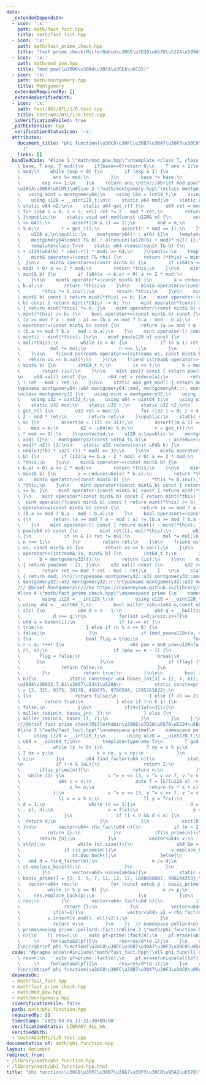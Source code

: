 ```yaml
---
data:
  _extendedDependsOn:
  - icon: ':x:'
    path: math/fast_fact.hpp
    title: math/fast_fact.hpp
  - icon: ':x:'
    path: math/fast_prime_check.hpp
    title: "fast prime check(MillerRabin\u306E\u7D20\u6570\u5224\u5B9A\u6CD5)"
  - icon: ':x:'
    path: math/mod_pow.hpp
    title: "mod pow(\u30D0\u30A4\u30CA\u30EA\u6CD5)"
  - icon: ':x:'
    path: math/montgomery.hpp
    title: Montgomery
  _extendedRequiredBy: []
  _extendedVerifiedWith:
  - icon: ':x:'
    path: test/AOJ/NTL/1/D.test.cpp
    title: test/AOJ/NTL/1/D.test.cpp
  _isVerificationFailed: true
  _pathExtension: hpp
  _verificationStatusIcon: ':x:'
  attributes:
    document_title: "phi function(\u30C8\u30FC\u30B7\u30A7\u30F3\u30C8\u95A2\u6570\
      )"
    links: []
  bundledCode: "#line 1 \"math/mod_pow.hpp\"\ntemplate <class T, class U = T>\nU mod_pow(T\
    \ base, T exp, T mod){\n    if(base==0)return 0;\n    T ans = 1;\n    base %=\
    \ mod;\n    while (exp > 0) {\n        if (exp & 1) {\n            ans *= base;\n\
    \            ans %= mod;\n        }\n        base *= base;\n        base %= mod;\n\
    \        exp >>= 1;\n    }\n    return ans;\n}\n///@brief mod pow(\u30D0\u30A4\
    \u30CA\u30EA\u6CD5)\n#line 2 \"math/montgomery.hpp\"\nclass montgomery64 {\n \
    \   using mint = montgomery64;\n    using i64 = int64_t;\n    using u64 = uint64_t;\n\
    \    using u128 = __uint128_t;\n\n    static u64 mod;\n    static u64 r;\n   \
    \ static u64 n2;\n\n    static u64 get_r() {\n        u64 ret = mod;\n       \
    \ for (i64 i = 0; i < 5; ++i) ret *= 2 - mod * ret;\n        return ret;\n   \
    \ }\npublic:\n    static void set_mod(const u128& m) {\n        assert(m < (i128(1)\
    \ << 64));\n        assert((m & 1) == 1);\n        mod = m;\n        n2 = -u128(m)\
    \ % m;\n        r = get_r();\n        assert(r * mod == 1);\n    }\n\nprotected:\n\
    \    u128 a;\n\npublic:\n    montgomery64() : a(0) {}\n    template<typename T>\n\
    \    montgomery64(const T& b) : a(reduce((u128(b) + mod)* n2)) {};\nprivate:\n\
    \    template<class T>\n    static u64 reduce(const T& b) {\n        return (b\
    \ + u128(u64(b) * u64(-r)) * mod) >> 64;\n    }\npublic:\n    template<class T>\n\
    \    mint& operator=(const T& rhs) {\n        return (*this) = mint(rhs);\n  \
    \  }\n\n    mint& operator+=(const mint& b) {\n        if (i64(a += b.a - 2 *\
    \ mod) < 0) a += 2 * mod;\n        return *this;\n    }\n\n    mint& operator-=(const\
    \ mint& b) {\n        if (i64(a -= b.a) < 0) a += 2 * mod;\n        return *this;\n\
    \    }\n\n    mint& operator*=(const mint& b) {\n        a = reduce(u128(a) *\
    \ b.a);\n        return *this;\n    }\n\n    mint& operator/=(const mint& b) {\n\
    \        *this *= b.inv();\n        return *this;\n    }\n\n    mint operator+(const\
    \ mint& b) const { return mint(*this) += b; }\n    mint operator-(const mint&\
    \ b) const { return mint(*this) -= b; }\n    mint operator*(const mint& b) const\
    \ { return mint(*this) *= b; }\n    mint operator/(const mint& b) const { return\
    \ mint(*this) /= b; }\n    bool operator==(const mint& b) const {\n        return\
    \ (a >= mod ? a - mod : a) == (b.a >= mod ? b.a - mod : b.a);\n    }\n    bool\
    \ operator!=(const mint& b) const {\n        return (a >= mod ? a - mod : a) !=\
    \ (b.a >= mod ? b.a - mod : b.a);\n    }\n    mint operator-() const { return\
    \ mint() - mint(*this); }\n\n    mint pow(u128 n) const {\n        mint ret(1),\
    \ mul(*this);\n        while (n > 0) {\n            if (n & 1) ret *= mul;\n \
    \           mul *= mul;\n            n >>= 1;\n        }\n        return ret;\n\
    \    }\n\n    friend ostream& operator<<(ostream& os, const mint& b) {\n     \
    \   return os << b.val();\n    }\n\n    friend istream& operator>>(istream& is,\
    \ mint& b) {\n        int64_t t;\n        is >> t;\n        b = montgomery64(t);\n\
    \        return (is);\n    }\n\n    mint inv() const { return pow(mod - 2); }\n\
    \n    u64 val() const {\n        u64 ret = reduce(a);\n        return ret >= mod\
    \ ? ret - mod : ret;\n    }\n\n    static u64 get_mod() { return mod; }\n};\n\
    typename montgomery64::u64 montgomery64::mod, montgomery64::r, montgomery64::n2;\n\
    \nclass montgomery32 {\n    using mint = montgomery32;\n    using i32 = int32_t;\n\
    \    using u32 = uint32_t;\n    using u64 = uint64_t;\n    using u128 = __uint128_t;\n\
    \    static u32 mod;\n    static u32 r;\n    static u32 n2;\n\n    static u32\
    \ get_r() {\n        u32 ret = mod;\n        for (i32 i = 0; i < 4; ++i) ret *=\
    \ 2 - mod * ret;\n        return ret;\n    }\npublic:\n    static void set_mod(u32\
    \ m) {\n        assert(m < (1ll << 31));\n        assert((m & 1) == 1);\n    \
    \    mod = m;\n        n2 = -u64(m) % m;\n        r = get_r();\n        assert(r\
    \ * mod == 1);\n    }\nprotected:\n    u128 a;\npublic:\n    montgomery32() :\
    \ a(0) {}\n    montgomery32(const int64_t& b)\n        : a(reduce(u64(b% mod +\
    \ mod)* n2)) {};\n\n    static u32 reduce(const u64& b) {\n        return (b +\
    \ u64(u32(b) * u32(-r)) * mod) >> 32;\n    }\n\n    mint& operator+=(const mint&\
    \ b) {\n        if (i32(a += b.a - 2 * mod) < 0) a += 2 * mod;\n        return\
    \ *this;\n    }\n\n    mint& operator-=(const mint& b) {\n        if (i32(a -=\
    \ b.a) < 0) a += 2 * mod;\n        return *this;\n    }\n\n    mint& operator*=(const\
    \ mint& b) {\n        a = reduce(u64(a) * b.a);\n        return *this;\n    }\n\
    \n    mint& operator/=(const mint& b) {\n        *this *= b.inv();\n        return\
    \ *this;\n    }\n\n    mint operator+(const mint& b) const { return mint(*this)\
    \ += b; }\n    mint operator-(const mint& b) const { return mint(*this) -= b;\
    \ }\n    mint operator*(const mint& b) const { return mint(*this) *= b; }\n  \
    \  mint operator/(const mint& b) const { return mint(*this) /= b; }\n    bool\
    \ operator==(const mint& b) const {\n        return (a >= mod ? a - mod : a) ==\
    \ (b.a >= mod ? b.a - mod : b.a);\n    }\n    bool operator!=(const mint& b) const\
    \ {\n        return (a >= mod ? a - mod : a) != (b.a >= mod ? b.a - mod : b.a);\n\
    \    }\n    mint operator-() const { return mint() - mint(*this); }\n\n    mint\
    \ pow(u64 n) const {\n        mint ret(1), mul(*this);\n        while (n > 0)\
    \ {\n            if (n & 1) ret *= mul;\n            mul *= mul;\n           \
    \ n >>= 1;\n        }\n        return ret;\n    }\n\n    friend ostream& operator<<(ostream&\
    \ os, const mint& b) {\n        return os << b.val();\n    }\n\n    friend istream&\
    \ operator>>(istream& is, mint& b) {\n        int64_t t;\n        is >> t;\n \
    \       b = montgomery32(t);\n        return (is);\n    }\n\n    mint inv() const\
    \ { return pow(mod - 2); }\n\n    u32 val() const {\n        u32 ret = reduce(a);\n\
    \        return ret >= mod ? ret - mod : ret;\n    }   \n\n    static u32 get_mod()\
    \ { return mod; }\n};\ntypename montgomery32::u32 montgomery32::mod;\ntypename\
    \ montgomery32::u32 montgomery32::r;\ntypename montgomery32::u32 montgomery32::n2;\n\
    /// @brief Montgomery\n///by https://nyaannyaan.github.io/library/modint/modint-montgomery64.hpp,https://nyaannyaan.github.io/library/modint/arbitrary-prime-modint.hpp\n\
    #line 4 \"math/fast_prime_check.hpp\"\nnamespace prime {\n    namespace miller{\n\
    \        using i128 = __int128_t;\n        using u128 = __uint128_t;\n       \
    \ using u64 = __uint64_t;\n        bool miller_rabin(u64 n,const u64 bases[],int\
    \ siz) {\n            u64 d = n - 1;\n            u64 q = __builtin_ctz(d);\n\
    \            d >>= q;\n\n            for(int i=0;i<siz;i++){\n               \
    \ u64 a = bases[i];\n                if (a == n) {\n                    return\
    \ true;\n                } else if (n % a == 0) {\n                    return\
    \ false;\n                }\n                if (mod_pow<u128>(a, d, n) != 1)\
    \ {\n                    bool flag = true;\n                    for (u64 r = 0;\
    \ r < q; r++) {\n                        u64 pow = mod_pow<u128>(a, d * (1ll <<\
    \ r), n);\n                        if (pow == n - 1) {\n                     \
    \       flag = false;\n                            break;\n                  \
    \      }\n                    }\n\n                    if (flag) {\n         \
    \               return false;\n                    }\n                }\n    \
    \        }\n            return true;\n        }\n\n\n        bool is_prime(u64\
    \ n){\n            static constexpr u64 bases_int[3] = {2, 7, 61};  // int\u3060\
    \u3068\u30012,7,61\u3067\u5341\u5206\n            static constexpr u64 bases_ll[7]\
    \ = {2, 325, 9375, 28178, 450775, 9780504, 1795265022};\n            if (n < 2)\
    \ {\n                return false;\n            } else if (n == 2) {\n       \
    \         return true;\n            } else if (~n & 1) {\n                return\
    \ false;\n            }\n\n            if(n<(1ul<<31)){\n                return\
    \ miller_rabin(n, bases_int, 3);\n            } else {\n                return\
    \ miller_rabin(n, bases_ll, 7);\n            }\n        }\n    };\n};\nusing prime::miller::is_prime;\n\
    ///@brief fast prime check(MillerRabin\u306E\u7D20\u6570\u5224\u5B9A\u6CD5)\n\
    #line 3 \"math/fast_fact.hpp\"\nnamespace prime{\n    namespace pollard{\n   \
    \     using i128 = __int128_t;\n        using u128 = __uint128_t;\n        using\
    \ u64 = __uint64_t;\n\n        template<typename T>\n        T gcd(T x, T y) {\n\
    \            while (y != 0) {\n                T ny = x % y;\n               \
    \ T nx = y;\n                x = nx, y = ny;\n            }\n            return\
    \ x;\n        }\n        u64 find_factor(u64 n){\n            static u64 v = 7001;\n\
    \n            if (~n & 1uL){\n                return 2;\n            }\n     \
    \       if(is_prime(n)){\n                return n;\n            }\n         \
    \   while (1) {\n                v ^= v << 13, v ^= v >> 7, v ^= v << 17;\n  \
    \              u64 c = v;\n                auto f = [&](u128 x) -> u128 {\n  \
    \                  x %= n;\n                    return (x * x + c) % n;\n    \
    \            };\n                v ^= v << 13, v ^= v >> 7, v ^= v << 17;\n  \
    \              ll x = v % n;\n                ll y = f(x);\n                u64\
    \ d = 1;\n                while (d == 1){\n                    d = gcd((u64)abs(x\
    \ - y), n);\n                    x = f(x);\n                    y = f(f(y));\n\
    \                }\n                if (1 < d && d < n) {\n                  \
    \  return d;\n                }\n            }\n            exit(0);\n       \
    \ }\n\n        vector<u64> rho_fact(u64 n){\n            if (n < 2) {\n      \
    \          return {};\n            }\n            if(is_prime(n)){\n         \
    \       return {n};\n            }\n            vector<u64> v;\n            vector<u64>\
    \ st{n};\n            while (st.size()){\n                u64 &m = st.back();\n\
    \                if (is_prime(m)){\n                    v.emplace_back(m);\n \
    \                   st.pop_back();\n                }else{\n                 \
    \   u64 d = find_factor(m);\n                    m /= d;\n                   \
    \ st.emplace_back(d);\n                }\n            }\n            return v;\n\
    \        }\n        vector<u64> naive(u64&n){\n            static constexpr u64\
    \ basic_prime[] = {2, 3, 5, 7, 11, 13, 17, 1000000007, 998244353};\n         \
    \   vector<u64> res;\n            for (const auto& p : basic_prime) {\n      \
    \          while (n % p == 0) {\n                    n /= p;\n               \
    \     res.emplace_back(p);\n                }\n            }\n\n            return\
    \ res;\n        }\n        vector<u64> fact(u64 n){\n            if (n < 2) {\n\
    \                return {};\n            }\n            vector<u64> v = naive(n);\n\
    \            if(n!=1){\n                vector<u64> v2 = rho_fact(n);\n      \
    \          v.insert(v.end(), all(v2));\n            }\n            sort(all(v));\n\
    \            return v;\n        }\n    };  // namespace pollard\n};  // namespace\
    \ prime\nusing prime::pollard::fact;\n#line 3 \"math/phi_function.hpp\"\nll phi_func(ll\
    \ n){\n    ll res=n;\n    auto pf=prime::fact(n);\n    pf.erase(unique(all(pf)),pf.end());\
    \     \n    for(auto&d:pf){\n        res=res/d*(d-1);\n    }\n    return res;\n\
    }\n///@brief phi function(\u30C8\u30FC\u30B7\u30A7\u30F3\u30C8\u95A2\u6570)\n"
  code: "#pragma once\n#include\"math/fast_fact.hpp\"\nll phi_func(ll n){\n    ll\
    \ res=n;\n    auto pf=prime::fact(n);\n    pf.erase(unique(all(pf)),pf.end());\
    \     \n    for(auto&d:pf){\n        res=res/d*(d-1);\n    }\n    return res;\n\
    }\n///@brief phi function(\u30C8\u30FC\u30B7\u30A7\u30F3\u30C8\u95A2\u6570)"
  dependsOn:
  - math/fast_fact.hpp
  - math/fast_prime_check.hpp
  - math/mod_pow.hpp
  - math/montgomery.hpp
  isVerificationFile: false
  path: math/phi_function.hpp
  requiredBy: []
  timestamp: '2023-03-05 17:21:38+09:00'
  verificationStatus: LIBRARY_ALL_WA
  verifiedWith:
  - test/AOJ/NTL/1/D.test.cpp
documentation_of: math/phi_function.hpp
layout: document
redirect_from:
- /library/math/phi_function.hpp
- /library/math/phi_function.hpp.html
title: "phi function(\u30C8\u30FC\u30B7\u30A7\u30F3\u30C8\u95A2\u6570)"
---
```

